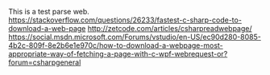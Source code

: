 This is a test parse web.
https://stackoverflow.com/questions/26233/fastest-c-sharp-code-to-download-a-web-page
http://zetcode.com/articles/csharpreadwebpage/
https://social.msdn.microsoft.com/Forums/vstudio/en-US/ec90d280-8085-4b2c-809f-8e2b6e1e970c/how-to-download-a-webpage-most-appropriate-way-of-fetching-a-page-with-c-wpf-webrequest-or?forum=csharpgeneral